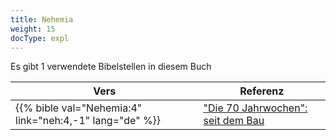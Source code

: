 ```yaml
---
title: Nehemia
weight: 15
docType: expl
---
```


Es gibt 1 verwendete Bibelstellen in diesem Buch

| Vers | Referenz |
|-------|-----------|
| {{% bible val="Nehemia:4" link="neh:4,-1" lang="de" %}} | ["Die 70 Jahrwochen": seit dem Bau ](/expl/../expl/bible/daniel/the-70-year-weeks#d777) |
